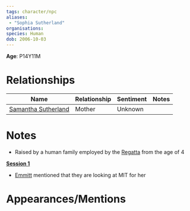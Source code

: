 ```yaml
---
tags: character/npc
aliases:
 - "Sophia Sutherland"
organisations: 
species: Human
dob: 2006-10-03
---
```

**Age**: P14Y11M

# Relationships
| Name                            | Relationship | Sentiment | Notes |
| ------------------------------- | ------------ | --------- | ----- |
| [Samantha Sutherland](../PCs/Maggie.md#) | Mother       | Unknown   |       |

# Notes
* Raised by a human family employed by the [Regatta](../../Organisations/Regatta.md#) from the age of 4

**[Session 1](../../Sessions/Session%201.md#)**
- [Emmitt](./Emmitt%20Delmar.md#) mentioned that they are looking at MIT for her

# Appearances/Mentions

